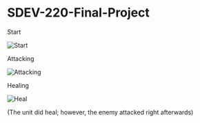 # SDEV-220-Final-Project
Start

![Start](https://user-images.githubusercontent.com/90055407/181952085-2df2ba41-6dd1-4024-9c18-d9d345111965.png)

Attacking

![Attacking](https://user-images.githubusercontent.com/90055407/181952234-480b6966-97c8-4690-8536-e4b666d31e14.png)

Healing

![Heal](https://user-images.githubusercontent.com/90055407/181952522-573ef494-2e42-41ed-af14-1a70c5641443.png)

(The unit did heal; however, the enemy attacked right afterwards)
